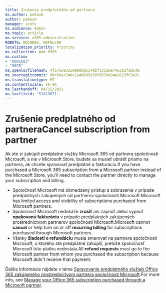 ```yaml
---
title: Zrušenie predplatného od partnera
ms.author: pebaum
author: pebaum
manager: scotv
ms.audience: Admin
ms.topic: article
ms.service: o365-administration
ROBOTS: NOINDEX, NOFOLLOW
localization_priority: Priority
ms.collection: Adm_O365
ms.custom:
- "9001683"
- "5078"
ms.openlocfilehash: 4f5756932509b0b0554dbf33c268745c01fad548
ms.sourcegitcommit: 8bc60ec34bc1e40685e3976576e04a2623f63a7c
ms.translationtype: HT
ms.contentlocale: sk-SK
ms.lasthandoff: 04/15/2021
ms.locfileid: "51819671"
---
```

# <a name="cancel-subscription-from-partner"></a><span data-ttu-id="2e2b3-102">Zrušenie predplatného od partnera</span><span class="sxs-lookup"><span data-stu-id="2e2b3-102">Cancel subscription from partner</span></span>

<span data-ttu-id="2e2b3-103">Ak ste si zakúpili predplatné služby Microsoft 365 od partnera spoločnosti Microsoft, a nie v Microsoft Store, budete sa musieť obrátiť priamo na partnera, ak chcete spravovať predplatné a fakturáciu.</span><span class="sxs-lookup"><span data-stu-id="2e2b3-103">If you have purchased a Microsoft 365 subscription from a Microsoft partner instead of the Microsoft Store, you'll need to contact the partner directly to manage your subscription and billing.</span></span>

- <span data-ttu-id="2e2b3-104">Spoločnosť Microsoft má obmedzený prístup a zobrazenie v prípade predplatných zakúpených od partnerov spoločnosti Microsoft.</span><span class="sxs-lookup"><span data-stu-id="2e2b3-104">Microsoft has limited access and visibility of subscriptions purchased from Microsoft partners.</span></span> 
- <span data-ttu-id="2e2b3-105">Spoločnosť Microsoft nedokáže **zrušiť** ani zapnúť alebo vypnúť **opakovanú fakturáciu** v prípade predplatných zakúpených prostredníctvom partnerov spoločnosti Microsoft.</span><span class="sxs-lookup"><span data-stu-id="2e2b3-105">Microsoft cannot **cancel** or help turn on or off **recurring billing** for subscriptions purchased through Microsoft partners.</span></span> 
- <span data-ttu-id="2e2b3-106">Všetky **žiadosti o refundáciu** musia smerovať na partnera spoločnosti Microsoft, u ktorého ste predplatné zakúpili, pretože spoločnosť Microsoft túto platbu nedostala.</span><span class="sxs-lookup"><span data-stu-id="2e2b3-106">All **refund requests** must go to the Microsoft partner from whom you purchased the subscription because Microsoft didn't receive that payment.</span></span> 

<span data-ttu-id="2e2b3-107">Ďalšie informácie nájdete v téme [Spravovanie predplatného služieb Office 365 zakúpeného prostredníctvom partnera spoločnosti Microsoft](https://support.microsoft.com/help/4230739/microsoft-account-manage-office-365-subscription-from-third-party).</span><span class="sxs-lookup"><span data-stu-id="2e2b3-107">For more info, see [Manage your Office 365 subscription purchased through a Microsoft partner](https://support.microsoft.com/help/4230739/microsoft-account-manage-office-365-subscription-from-third-party).</span></span> 
